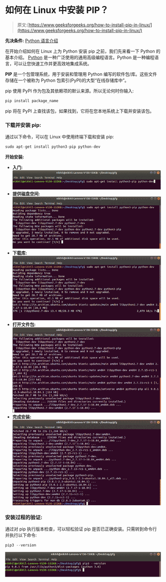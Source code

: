 # 如何在 Linux 中安装 PIP？

> 原文:[https://www.geeksforgeeks.org/how-to-install-pip-in-linux/](https://www.geeksforgeeks.org/how-to-install-pip-in-linux/)

**先决条件:** [Python 语言介绍](https://www.geeksforgeeks.org/python-language-introduction/)

在开始介绍如何在 Linux 上为 Python 安装 pip 之前，我们先来看一下 Python 的基本介绍。 [Python](https://www.geeksforgeeks.org/python-programming-language/) 是一种广泛使用的通用高级编程语言。Python 是一种编程语言，可以让您快速工作并更高效地集成系统。

**PIP** 是一个包管理系统，用于安装和管理用 Python 编写的软件包/库。这些文件存储在一个被称为 Python 包索引(PyPI)的大型“在线存储库中”。

pip 使用 PyPI 作为包及其依赖项的默认来源。所以无论何时你输入:

```py
pip install package_name
```

pip 将在 PyPI 上查找该包，如果找到，它将在您本地系统上下载并安装该包。

### 下载并安装 pip:

通过以下命令，可以在 Linux 中使用终端下载和安装 pip:

```py
sudo apt-get install python3-pip python-dev
```

**开始安装:**

*   **入门:**
    ![pip-installation-command](img/af0647a81d921f65c4b9bb5511eb7d83.png)
*   **提供磁盘空间:**
    ![Providing-addition-disk-space](img/705db589b111b09d85e746631feb4cec.png)
*   **下载库:**
    ![Downloading Libraries](img/631ff05a56663e8dd3df35da24ffe017.png)
*   **打开文件包:**
    ![Unpacking-installation-files](img/9ad63ed1387b99e9c1c0ea0bbcc29d04.png)
*   **完成安装:**
    ![Finishing-the-installation](img/a1d26487dc9911e5f18e31fcee936242.png)

### 安装过程的验证:

通过对 pip 执行版本检查，可以轻松验证 pip 是否已正确安装。只需转到命令行并执行以下命令:

```py
pip3 --version
```

![pip-Version-check-linux](img/c05e933ef8542591afc56a8db93e0e96.png)